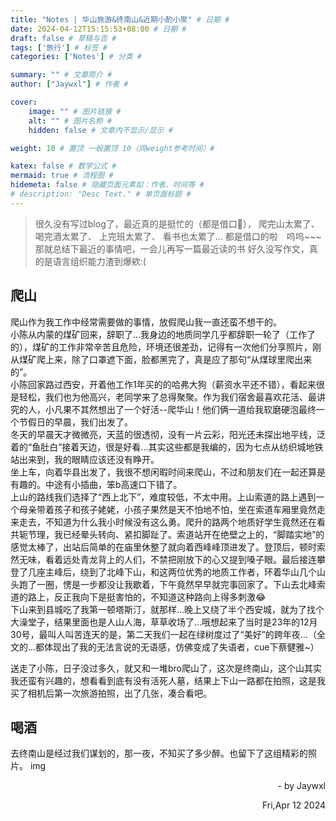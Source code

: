 ```yaml
---
title: "Notes | 华山旅游&终南山&近期小酌小聚" # 日期 #
date: 2024-04-12T15:15:53+08:00 # 日期 #
draft: false # 草稿与否 #
tags: ['旅行'] # 标签 #
categories: ['Notes'] # 分类 #

summary: "" # 文章简介 #
author: ["Jaywxl"] # 作者 #

cover:
    image: "" # 图片链接 #
    alt: "" # 图片名称 #
    hidden: false # 文章内不显示/显示 #

weight: 10 # 置顶 一般置顶 10（同weight参考时间）#

katex: false # 数学公式 #
mermaid: true # 流程图 #
hidemeta: false # 隐藏页面元素如：作者、时间等 #
# description: "Desc Text." # 单页面标题 #
---
```

> 很久没有写过blog了，最近真的是挺忙的（都是借口🤣），
> 爬完山太累了、
> 喝完酒太累了、
> 上完班太累了、
> 看书也太累了...
> 都是借口的啦　呜呜~~~
> 那就总结下最近的事情吧，一会儿再写一篇最近读的书
> 好久没写作文，真的是语言组织能力渣到爆欸:(

## 爬山
爬山作为我工作中经常需要做的事情，放假爬山我一直还蛮不想干的。  
小陈从内蒙的煤矿回来，辞职了...我身边的地质同学几乎都辞职一轮了（工作了的），煤矿的工作非常辛苦且危险，环境还很差劲，记得有一次他们分享照片，刚从煤矿爬上来，除了口罩遮下面，脸都黑完了，真是应了那句“从煤球里爬出来的”。  
小陈回家路过西安，开着他工作1年买的的哈弗大狗（薪资水平还不错），看起来很是轻松，我们也为他高兴，老同学来了总得聚聚。作为我们宿舍最喜欢花活、最讲究的人，小凡果不其然想出了一个好活--爬华山！他们俩一道给我软磨硬泡最终一个节假日的早晨，我们出发了。  
冬天的早晨天才微微亮，天蓝的很透彻，没有一片云彩，阳光还未探出地平线，泛着的“鱼肚白”接着天边，很是好看...其实这些都是我编的，因为七点从纺织城地铁站出来到，我的眼睛应该还没有睁开。  
坐上车，向着华县出发了，我很不想闲暇时间来爬山，不过和朋友们在一起还算是有趣的。中途有小插曲，笨b高速口下错了。  
上山的路线我们选择了“西上北下”，难度较低，不太中用。上山索道的路上遇到一个母亲带着孩子和孩子姥姥，小孩子果然是天不怕地不怕，坐在索道车厢里竟然走来走去，不知道为什么我小时候没有这么勇。爬升的路两个地质好学生竟然还在看共轭节理，我已经晕头转向、紧扣脚趾了。索道站开在绝壁之上的，“脚踏实地”的感觉太棒了，出站后简单的在庙里休整了就向着西峰峰顶进发了。登顶后，顿时索然无味，看着远处青龙背上的人们，不禁把刚放下的心又提到嗓子眼。最后接连攀登了几座主峰后，绕到了北峰下山，和这两位优秀的地质工作者，环着华山几个山头跑了一圈，愣是一步都没让我歇着，下午竟然早早就完事回家了。下山去北峰索道的路上，反正我向下是挺害怕的，不知道这种路向上得多刺激😂  
下山来到县城吃了我第一顿塔斯汀，就那样...晚上又绕了半个西安城，就为了找个大澡堂子，结果里面也是人山人海，草草收场了...哦想起来了当时是23年的12月30号，最叫人叫苦连天的是，第二天我们一起在绿树度过了“美好”的跨年夜...（全文的...都体现出了我的无法言说的无语感，仿佛变成了失语者，cue下蔡健雅~）  


送走了小陈，日子没过多久，就又和一堆bro爬山了，这次是终南山，这个山其实我还蛮有兴趣的，想看看到底有没有活死人墓，结果上下山一路都在拍照，这是我买了相机后第一次旅游拍照，出了几张，凑合看吧。

## 喝酒
去终南山是经过我们谋划的，那一夜，不知买了多少醉。也留下了这组精彩的照片。
img



<p align="right" > - by Jaywxl</p>
<p align="right" > Fri,Apr 12 2024 </p>